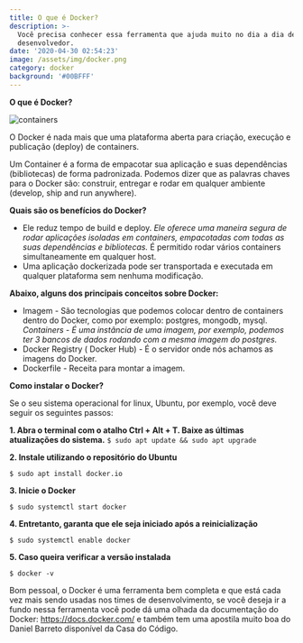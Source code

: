 ```yaml
---
title: O que é Docker?
description: >-
  Você precisa conhecer essa ferramenta que ajuda muito no dia a dia de um
  desenvolvedor.
date: '2020-04-30 02:54:23'
image: /assets/img/docker.png
category: docker
background: '#00BFFF'
---
```

**O que é Docker?**

![containers](/assets/img/container.jpg "containers")

O Docker é nada mais que uma plataforma aberta para criação, execução e publicação (deploy) de containers. 

Um Container é a forma de empacotar sua aplicação e suas dependências (bibliotecas) de forma padronizada. 
Podemos dizer que as palavras chaves para o Docker são: construir, entregar e rodar em qualquer ambiente (develop, ship and run anywhere).

**Quais são os benefícios do Docker?**

* Ele reduz tempo de build e deploy. _Ele oferece uma maneira segura de rodar aplicações isoladas em containers, empacotadas com todas as suas dependências e bibliotecas._ É permitido rodar vários containers simultaneamente em qualquer host.
* Uma aplicação dockerizada pode ser transportada e executada em qualquer plataforma sem nenhuma modificação.

**Abaixo, alguns dos principais conceitos sobre Docker:**

* Imagem - São tecnologias que podemos colocar dentro de containers dentro do Docker, como por exemplo: postgres, mongodb, mysql. _Containers - É uma instância de uma imagem, por exemplo, podemos ter 3 bancos de dados rodando com a mesma imagem do postgres._ 
* Docker Registry ( Docker Hub) - É o servidor onde nós achamos as imagens do Docker.
* Dockerfile - Receita para montar a imagem.

**Como instalar o Docker?**

Se o seu sistema operacional for linux, Ubuntu, por exemplo, você deve seguir os seguintes passos:

**1. Abra o terminal com o atalho Ctrl + Alt + T. Baixe as últimas atualizações do sistema.**
`$ sudo apt update && sudo apt upgrade`

**2. Instale utilizando o repositório do Ubuntu**

`$ sudo apt install docker.io`

**3. Inicie o Docker**

`$ sudo systemctl start docker`

**4. Entretanto, garanta que ele seja iniciado após a reinicialização**

`$ sudo systemctl enable docker`

**5. Caso queira verificar a versão instalada**

`$ docker -v`

Bom pessoal, o Docker é uma ferramenta bem completa e que está cada vez mais sendo usadas nos times de desenvolvimento, se você deseja ir a fundo nessa ferramenta você pode dá uma olhada da documentação do Docker: <https://docs.docker.com/> e também tem uma apostila muito boa do Daniel Barreto disponível da Casa do Código.
